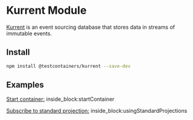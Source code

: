 # Kurrent Module

[Kurrent](https://kurrent.io) is an event sourcing database that stores data in streams of immutable events.

## Install

```bash
npm install @testcontainers/kurrent --save-dev
```

## Examples

<!--codeinclude-->
[Start container:](../../packages/modules/kurrent/src/kurrent-container.test.ts) inside_block:startContainer
<!--/codeinclude-->

<!--codeinclude-->
[Subscribe to standard projection:](../../packages/modules/kurrent/src/kurrent-container.test.ts) inside_block:usingStandardProjections
<!--/codeinclude-->
